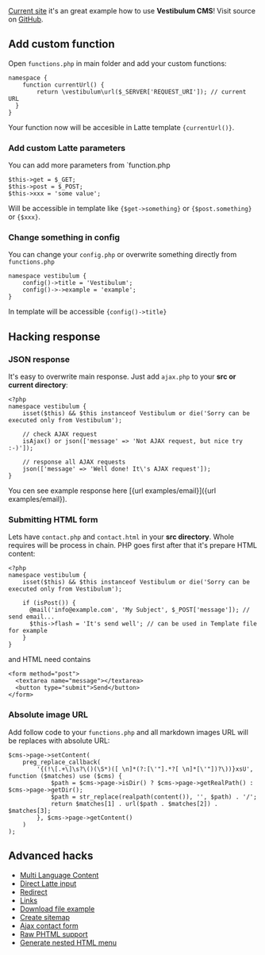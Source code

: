 <!--
id: how-to
title: Example how to hack/customize Vestibulum CMS
menu: Examples
order: 5
-->

<div class="alert alert-info">
	<a href="{url}">Current site</a> it's an great example
	how to use <strong>Vestibulum CMS</strong>! Visit source on
	<a href="https://github.com/OzzyCzech/vestibulum/tree/master/public" target="_blank">GitHub</a>.
</div>

## Add custom function

Open `functions.php` in main folder and add your custom functions:

	namespace {
		function currentUrl() {
			return \vestibulum\url($_SERVER['REQUEST_URI']); // current URL
	  }
	}

Your function now will be accesible in Latte template `{currentUrl()}`.

### Add custom Latte parameters

You can add more parameters from `function.php

    $this->get = $_GET;
    $this->post = $_POST;
    $this->xxx = 'some value';

Will be accessible in template like `{$get->something}` or `{$post.something}` or `{$xxx}`.

### Change something in config

You can change your `config.php` or overwrite something directly from `functions.php`

	namespace vestibulum {
		config()->title = 'Vestibulum';
		config()->->example = 'example';
	}
	
In template will be accessible `{config()->title}`

## Hacking response

### JSON response

It's easy to overwrite main response. Just add `ajax.php` to your **src or current directory**:

	<?php
	namespace vestibulum {
		isset($this) && $this instanceof Vestibulum or die('Sorry can be executed only from Vestibulum');
	
		// check AJAX request
		isAjax() or json(['message' => 'Not AJAX request, but nice try :-)']);
	
		// response all AJAX requests
		json(['message' => 'Well done! It\'s AJAX request']);
	}

You cen see example response here [{url examples/email}]({url examples/email}).

### Submitting HTML form

Lets have `contact.php` and `contact.html` in your **src directory**. Whole requires will be process in chain.
PHP goes first after that it's prepare HTML content:

	<?php
	namespace vestibulum {
		isset($this) && $this instanceof Vestibulum or die('Sorry can be executed only from Vestibulum');
	
		if (isPost()) {
		  @mail('info@example.com', 'My Subject', $_POST['message']); // send email...
		  $this->flash = 'It's send well'; // can be used in Template file for example
		}
	}

and HTML need contains

    <form method="post">
      <textarea name="message"></textarea>
      <button type="submit">Send</button>
    </form>

### Absolute image URL

Add follow code to your `functions.php` and all markdown images URL will be replaces with absolute URL:

	$cms->page->setContent(
		preg_replace_callback(
			'{(!\[.+\]\s?\()(\S*)([ \n]*(?:[\'"].*?[ \n]*[\'"])?\))}xsU', function ($matches) use ($cms) {
				$path = $cms->page->isDir() ? $cms->page->getRealPath() : $cms->page->getDir();
				$path = str_replace(realpath(content()), '', $path) . '/';
				return $matches[1] . url($path . $matches[2]) . $matches[3];
			}, $cms->page->getContent()
		)
	);

## Advanced hacks

- [Multi Language Content](/examples/multi-language)
- [Direct Latte input](/examples/latte)
- [Redirect](/examples/redirect)
- [Links](/examples/links)
- [Download file example](/examples/download)
- [Create sitemap](/examples/sitemap)
- [Ajax contact form](/examples/email)
- [Raw PHTML support](/examples/phtml)
- [Generate nested HTML menu](/examples/menu)

